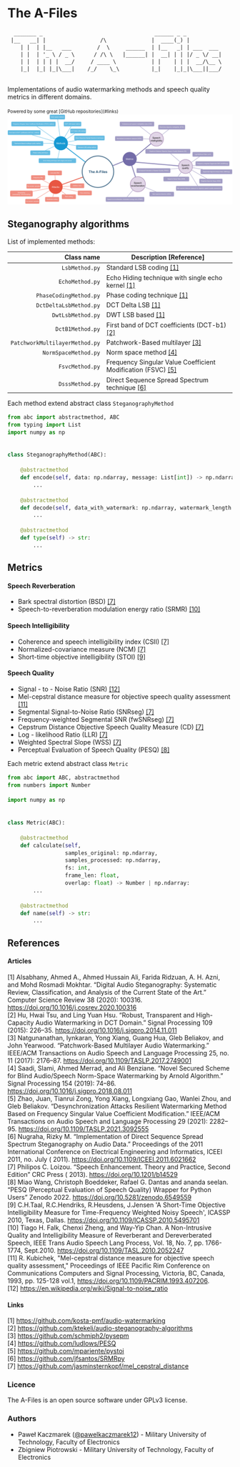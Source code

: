 # The A-Files

```
  _______ _                                   ______ _ _           
 |__   __| |                 /\              |  ____(_) |          
    | |  | |__   ___        /  \     ______  | |__   _| | ___  ___ 
    | |  | '_ \ / _ \      / /\ \   |______| |  __| | | |/ _ \/ __|
    | |  | | | |  __/     / ____ \           | |    | | |  __/\__ \
    |_|  |_| |_|\___|    /_/    \_\          |_|    |_|_|\___||___/
                                                                    
```

Implementations of audio watermarking methods and speech quality metrics in different domains.

<font size="1">
Powered by some great [GitHub repositories](#links)
</font>

<img src="./Documentation/diagram.svg" alt="The A-Files diagram">

## Steganography algorithms

List of implemented methods:

|                         Class name | Description [Reference]                                                   |
|-----------------------------------:|---------------------------------------------------------------------------|
|                 ```LsbMethod.py``` | Standard LSB coding [[1]](#articles)                                      |
|                ```EchoMethod.py``` | Echo Hiding technique with single echo kernel [[1]](#articles)            |
|         ```PhaseCodingMethod.py``` | Phase coding technique [[1]](#articles)                                   |
|         ```DctDeltaLsbMethod.py``` | DCT Delta LSB [[1]](#articles)                                            |
|              ```DwtLsbMethod.py``` | DWT LSB based [[1]](#articles)                                            |
|               ```DctB1Method.py``` | First band of DCT coefficients (DCT-b1) [[2]](#articles)                  |
| ```PatchworkMultilayerMethod.py``` | Patchwork-Based multilayer [[3]](#articles)                               |
|           ```NormSpaceMethod.py``` | Norm space method [[4]](#articles)                                        |
|                ```FsvcMethod.py``` | Frequency Singular Value Coefficient Modification (FSVC) [[5]](#articles) |
|                ```DsssMethod.py``` | Direct Sequence Spread Spectrum technique [[6]](#articles)                |

Each method extend abstract class  ```SteganographyMethod```

```python
from abc import abstractmethod, ABC
from typing import List
import numpy as np


class SteganographyMethod(ABC):

    @abstractmethod
    def encode(self, data: np.ndarray, message: List[int]) -> np.ndarray:
        ...

    @abstractmethod
    def decode(self, data_with_watermark: np.ndarray, watermark_length: int) -> List[int]:
        ...

    @abstractmethod
    def type(self) -> str:
        ...
```

## Metrics

#### Speech Reverberation

- Bark spectral distortion (BSD) [[7]](#articles)
- Speech-to-reverberation modulation energy ratio (SRMR) [[10]](#articles)

#### Speech Intelligibility

- Coherence and speech intelligibility index (CSII) [[7]](#articles)
- Normalized-covariance measure (NCM) [[7]](#articles)
- Short-time objective intelligibility (STOI) [[9]](#articles)

#### Speech Quality

- Signal - to - Noise Ratio (SNR) [[12]](#articles)
- Mel-cepstral distance measure for objective speech quality assessment [[11]](#articles)
- Segmental Signal-to-Noise Ratio (SNRseg) [[7]](#articles)
- Frequency-weighted Segmental SNR (fwSNRseg) [[7]](#articles)
- Cepstrum Distance Objective Speech Quality Measure (CD) [[7]](#articles)
- Log - likelihood Ratio (LLR) [[7]](#articles)
- Weighted Spectral Slope (WSS) [[7]](#articles)
- Perceptual Evaluation of Speech Quality (PESQ) [[8]](#articles)

Each metric extend abstract class  ```Metric```

```python
from abc import ABC, abstractmethod
from numbers import Number

import numpy as np


class Metric(ABC):

    @abstractmethod
    def calculate(self,
                  samples_original: np.ndarray,
                  samples_processed: np.ndarray,
                  fs: int,
                  frame_len: float,
                  overlap: float) -> Number | np.ndarray:
        ...

    @abstractmethod
    def name(self) -> str:
        ...
```

## References

#### Articles

[1] Alsabhany, Ahmed A., Ahmed Hussain Ali, Farida Ridzuan, A. H. Azni, and Mohd Rosmadi Mokhtar. “Digital Audio
Steganography: Systematic Review, Classification, and Analysis of the Current State of the Art.” Computer Science Review
38 (2020): 100316. https://doi.org/10.1016/j.cosrev.2020.100316 \
[2] Hu, Hwai Tsu, and Ling Yuan Hsu. “Robust, Transparent and High-Capacity Audio Watermarking in DCT Domain.” Signal
Processing 109 (2015): 226–35. https://doi.org/10.1016/j.sigpro.2014.11.011 \
[3] Natgunanathan, Iynkaran, Yong Xiang, Guang Hua, Gleb Beliakov, and John Yearwood. “Patchwork-Based Multilayer Audio
Watermarking.” IEEE/ACM Transactions on Audio Speech and Language Processing 25, no. 11 (2017):
2176–87. https://doi.org/10.1109/TASLP.2017.2749001 \
[4] Saadi, Slami, Ahmed Merrad, and Ali Benziane. “Novel Secured Scheme for Blind Audio/Speech Norm-Space Watermarking
by Arnold Algorithm.” Signal Processing 154 (2019): 74–86. https://doi.org/10.1016/j.sigpro.2018.08.011 \
[5] Zhao, Juan, Tianrui Zong, Yong Xiang, Longxiang Gao, Wanlei Zhou, and Gleb Beliakov. “Desynchronization Attacks
Resilient Watermarking Method Based on Frequency Singular Value Coefficient Modification.” IEEE/ACM Transactions on
Audio Speech and Language Processing 29 (2021): 2282–95. https://doi.org/10.1109/TASLP.2021.3092555 \
[6] Nugraha, Rizky M. “Implementation of Direct Sequence Spread Spectrum Steganography on Audio Data.” Proceedings of
the 2011 International Conference on Electrical Engineering and Informatics, ICEEI 2011, no. July (
2011). https://doi.org/10.1109/ICEEI.2011.6021662 \
[7] Philipos C. Loizou. “Speech Enhancement. Theory and Practice, Second Edition” CRC Press (
2013). https://doi.org/10.1201/b14529 \
[8] Miao Wang, Christoph Boeddeker, Rafael G. Dantas and ananda seelan. “PESQ (Perceptual Evaluation of Speech Quality)
Wrapper for Python Users” Zenodo 2022. https://doi.org/10.5281/zenodo.6549559 \
[9] C.H.Taal, R.C.Hendriks, R.Heusdens, J.Jensen 'A Short-Time Objective Intelligibility Measure for Time-Frequency
Weighted Noisy Speech', ICASSP 2010, Texas, Dallas. https://doi.org/10.1109/ICASSP.2010.5495701 \
[10] Tiago H. Falk, Chenxi Zheng, and Way-Yip Chan. A Non-Intrusive Quality and Intelligibility Measure of Reverberant
and Dereverberated Speech, IEEE Trans Audio Speech Lang Process, Vol. 18, No. 7, pp. 1766-1774,
Sept.2010. https://doi.org/10.1109/TASL.2010.2052247 \
[11] R. Kubichek, "Mel-cepstral distance measure for objective speech quality assessment," Proceedings of IEEE Pacific
Rim Conference on Communications Computers and Signal Processing, Victoria, BC, Canada, 1993, pp. 125-128
vol.1, https://doi.org/10.1109/PACRIM.1993.407206. \
[12] https://en.wikipedia.org/wiki/Signal-to-noise_ratio

#### Links

[1] https://github.com/kosta-pmf/audio-watermarking \
[2] https://github.com/ktekeli/audio-steganography-algorithms \
[3] https://github.com/schmiph2/pysepm \
[4] https://github.com/ludlows/PESQ \
[5] https://github.com/mpariente/pystoi \
[6] https://github.com/jfsantos/SRMRpy \
[7] https://github.com/jasminsternkopf/mel_cepstral_distance

### Licence
The A-Files is an open source software under GPLv3 license.

### Authors
- Paweł Kaczmarek ([@pawelkaczmarek12](https://github.com/pawelkaczmarek12)) - Military University of Technology, Faculty of Electronics
- Zbigniew Piotrowski - Military University of Technology, Faculty of Electronics
